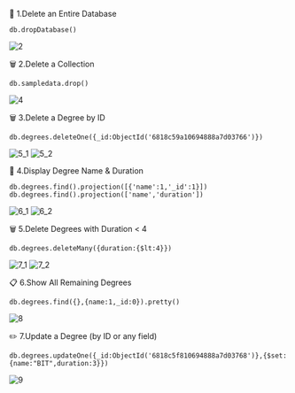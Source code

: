 🧹 1.Delete an Entire Database

~~~
db.dropDatabase()
~~~

![2](https://github.com/user-attachments/assets/ee5b7843-5a71-41b3-9489-fa14da1eb261)

🗑️ 2.Delete a Collection

~~~
db.sampledata.drop()
~~~

![4](https://github.com/user-attachments/assets/e038a826-b9d5-4060-97b8-fbd30dea41a5)

🗑️ 3.Delete a Degree by ID

~~~
db.degrees.deleteOne({_id:ObjectId('6818c59a10694888a7d03766')})
~~~

![5_1](https://github.com/user-attachments/assets/cffd1ab5-b3ac-42b3-9868-a9d92aaaf2c4)
![5_2](https://github.com/user-attachments/assets/716eb3b2-fcc7-4bd8-8e51-d543a6e791af)


👀 4.Display Degree Name & Duration

~~~
db.degrees.find().projection([{'name':1,'_id':1}])
db.degrees.find().projection(['name','duration'])
~~~

![6_1](https://github.com/user-attachments/assets/a99e0b7d-4e25-4fc6-883b-3c337ef437a8)
![6_2](https://github.com/user-attachments/assets/71eaa70a-4ec0-438a-a4c4-f9f58564fb9f)




🗑️ 5.Delete Degrees with Duration < 4


~~~
db.degrees.deleteMany({duration:{$lt:4}})
~~~

![7_1](https://github.com/user-attachments/assets/805edc87-3bb3-4d09-8aa3-808e4592630e)
![7_2](https://github.com/user-attachments/assets/42ea57c1-0ae9-4fff-bc1d-33c0ea79a4b2)

📋 6.Show All Remaining Degrees

~~~
db.degrees.find({},{name:1,_id:0}).pretty()
~~~

![8](https://github.com/user-attachments/assets/f35493bb-cc1a-4e57-aa43-cba02ee3fbe5)


✏️ 7.Update a Degree (by ID or any field)

~~~
db.degrees.updateOne({_id:ObjectId('6818c5f810694888a7d03768')},{$set:{name:"BIT",duration:3}})
~~~

![9](https://github.com/user-attachments/assets/2b8e5ead-180a-45fc-8cb3-47bf0eef481e)



